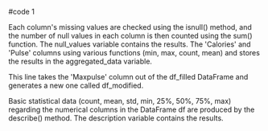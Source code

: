#code 1


Each column's missing values are checked using the isnull() method, and the number of null values in each column is then counted using the sum() function. The null_values variable contains the results.
The 'Calories' and 'Pulse' columns using various functions (min, max, count, mean) and stores the results in the aggregated_data variable.

This line takes the 'Maxpulse' column out of the df_filled DataFrame and generates a new one called df_modified.

Basic statistical data (count, mean, std, min, 25%, 50%, 75%, max) regarding the numerical columns in the DataFrame df are produced by the describe() method. The description variable contains the results.

